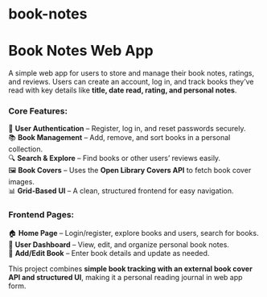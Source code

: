 # book-notes


# **Book Notes Web App**  

A simple web app for users to store and manage their book notes, ratings, and reviews. Users can create an account, log in, and track books they’ve read with key details like **title, date read, rating, and personal notes**.  

### **Core Features:**  
📌 **User Authentication** – Register, log in, and reset passwords securely.  
📚 **Book Management** – Add, remove, and sort books in a personal collection.  
🔍 **Search & Explore** – Find books or other users’ reviews easily.  
🖼 **Book Covers** – Uses the **Open Library Covers API** to fetch book cover images.  
📊 **Grid-Based UI** – A clean, structured frontend for easy navigation.  

### **Frontend Pages:**  
🏠 **Home Page** – Login/register, explore books and users, search for books.  
📖 **User Dashboard** – View, edit, and organize personal book notes.  
📝 **Add/Edit Book** – Enter book details and update as needed.  

This project combines **simple book tracking with an external book cover API and structured UI**, making it a personal reading journal in web app form.  
